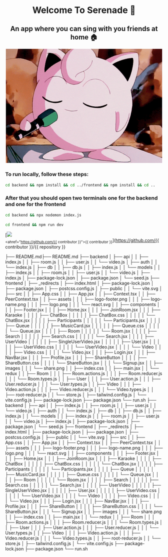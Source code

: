 <div style="text-align: center;">

# Welcome To Serenade 🎤
## An app where you can sing with you friends at home 🏠

![singer](./sing.gif)
</div>

### To run locally, follow these steps:
```bash 
cd backend && npm install && cd ../frontend && npm install && cd ..
  ```


### After that you should open two terminals one for the backend and one for the frontend
```bash
cd backend && npx nodemon index.js
 ```

```bash
cd frontend && npm run dev
 ```

[<img src="https://github.com/{{ contributor }}.png" width="60px;"/><br /><sub><ahref="https://github.com/{{ contributor }}">{{ contributor }}</a></sub>](https://github.com/{{ contributor }}/{{ repository }}




├── README.md├── README.md
├── backend
│   ├── api
│   │   ├── index.js
│   │   ├── room.js
│   │   ├── user.js
│   │   └── video.js
│   ├── auth
│   │   └── index.js
│   ├── db
│   │   ├── db.js
│   │   ├── index.js
│   │   └── models
│   │       ├── index.js
│   │       ├── room.js
│   │       ├── user.js
│   │       └── video.js
│   ├── index.js
│   ├── package-lock.json
│   ├── package.json
│   └── seed.js
├── frontend
│   ├── _redirects
│   ├── index.html
│   ├── package-lock.json
│   ├── package.json
│   ├── postcss.config.js
│   ├── public
│   │   └── vite.svg
│   ├── src
│   │   ├── App.css
│   │   ├── App.jsx
│   │   ├── Context.tsx
│   │   ├── PeerContext.tsx
│   │   ├── assets
│   │   │   ├── logo-footer.png
│   │   │   ├── logo-name.png
│   │   │   ├── logo.png
│   │   │   └── react.svg
│   │   ├── components
│   │   │   ├── Footer.jsx
│   │   │   ├── Home.jsx
│   │   │   ├── JoinRoom.jsx
│   │   │   ├── Karaoke
│   │   │   │   ├── ChatBox
│   │   │   │   │   ├── ChatBox.css
│   │   │   │   │   └── ChatBox.jsx
│   │   │   │   ├── Participants
│   │   │   │   │   └── Participants.jsx
│   │   │   │   ├── Queue
│   │   │   │   │   ├── MusicCard.jsx
│   │   │   │   │   ├── Queue.css
│   │   │   │   │   └── Queue.jsx
│   │   │   │   ├── Room
│   │   │   │   │   └── Room.jsx
│   │   │   │   ├── Search
│   │   │   │   │   ├── Search.css
│   │   │   │   │   └── Search.jsx
│   │   │   │   ├── UserVideo
│   │   │   │   │   ├── SingleUserVideo.jsx
│   │   │   │   │   ├── User.jsx
│   │   │   │   │   ├── UserVideo.css
│   │   │   │   │   └── UserVideo.jsx
│   │   │   │   └── Video
│   │   │   │       ├── Video.css
│   │   │   │       └── Video.jsx
│   │   │   ├── Login.jsx
│   │   │   ├── NavBar.jsx
│   │   │   ├── Profile.jsx
│   │   │   ├── ShareButton
│   │   │   │   ├── ShareButton.css
│   │   │   │   └── ShareButton.jsx
│   │   │   └── Signup.jsx
│   │   ├── images
│   │   │   └── share.png
│   │   ├── index.css
│   │   ├── main.jsx
│   │   └── redux
│   │       ├── Room
│   │       │   ├── Room.actions.js
│   │       │   ├── Room.reducer.js
│   │       │   └── Room.types.js
│   │       ├── User
│   │       │   ├── User.action.js
│   │       │   ├── User.reducer.js
│   │       │   └── User.types.js
│   │       ├── Video
│   │       │   ├── Video.action.js
│   │       │   ├── Video.reducer.js
│   │       │   └── Video.types.js
│   │       ├── root-reducer.js
│   │       └── store.js
│   ├── tailwind.config.js
│   └── vite.config.js
├── package-lock.json
├── package.json
└── run.sh
├── backend
│   ├── api
│   │   ├── index.js
│   │   ├── room.js
│   │   ├── user.js
│   │   └── video.js
│   ├── auth
│   │   └── index.js
│   ├── db
│   │   ├── db.js
│   │   ├── index.js
│   │   └── models
│   │       ├── index.js
│   │       ├── room.js
│   │       ├── user.js
│   │       └── video.js
│   ├── index.js
│   ├── package-lock.json
│   ├── package.json
│   └── seed.js
├── frontend
│   ├── _redirects
│   ├── index.html
│   ├── package-lock.json
│   ├── package.json
│   ├── postcss.config.js
│   ├── public
│   │   └── vite.svg
│   ├── src
│   │   ├── App.css
│   │   ├── App.jsx
│   │   ├── Context.tsx
│   │   ├── PeerContext.tsx
│   │   ├── assets
│   │   │   ├── logo-footer.png
│   │   │   ├── logo-name.png
│   │   │   ├── logo.png
│   │   │   └── react.svg
│   │   ├── components
│   │   │   ├── Footer.jsx
│   │   │   ├── Home.jsx
│   │   │   ├── JoinRoom.jsx
│   │   │   ├── Karaoke
│   │   │   │   ├── ChatBox
│   │   │   │   │   ├── ChatBox.css
│   │   │   │   │   └── ChatBox.jsx
│   │   │   │   ├── Participants
│   │   │   │   │   └── Participants.jsx
│   │   │   │   ├── Queue
│   │   │   │   │   ├── MusicCard.jsx
│   │   │   │   │   ├── Queue.css
│   │   │   │   │   └── Queue.jsx
│   │   │   │   ├── Room
│   │   │   │   │   └── Room.jsx
│   │   │   │   ├── Search
│   │   │   │   │   ├── Search.css
│   │   │   │   │   └── Search.jsx
│   │   │   │   ├── UserVideo
│   │   │   │   │   ├── SingleUserVideo.jsx
│   │   │   │   │   ├── User.jsx
│   │   │   │   │   ├── UserVideo.css
│   │   │   │   │   └── UserVideo.jsx
│   │   │   │   └── Video
│   │   │   │       ├── Video.css
│   │   │   │       └── Video.jsx
│   │   │   ├── Login.jsx
│   │   │   ├── NavBar.jsx
│   │   │   ├── Profile.jsx
│   │   │   ├── ShareButton
│   │   │   │   ├── ShareButton.css
│   │   │   │   └── ShareButton.jsx
│   │   │   └── Signup.jsx
│   │   ├── images
│   │   │   └── share.png
│   │   ├── index.css
│   │   ├── main.jsx
│   │   └── redux
│   │       ├── Room
│   │       │   ├── Room.actions.js
│   │       │   ├── Room.reducer.js
│   │       │   └── Room.types.js
│   │       ├── User
│   │       │   ├── User.action.js
│   │       │   ├── User.reducer.js
│   │       │   └── User.types.js
│   │       ├── Video
│   │       │   ├── Video.action.js
│   │       │   ├── Video.reducer.js
│   │       │   └── Video.types.js
│   │       ├── root-reducer.js
│   │       └── store.js
│   ├── tailwind.config.js
│   └── vite.config.js
├── package-lock.json
├── package.json
└── run.sh
